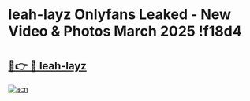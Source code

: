 # leah-layz Onlyfans Leaked - New Video & Photos March 2025 !f18d4

# <h2><a href="https://d7kmzx.iuczelnia.edu.pl?title=leah-layz&ref=f18d4">🔗👉 🔴 leah-layz</a></h2>

[![acn](https://github.com/user-attachments/assets/0f9c940e-d8b0-45ae-aac7-cd30a18b3e1c)](https://d7kmzx.iuczelnia.edu.pl?title=leah-layz&ref=f18d4)

